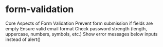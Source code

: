 # form-validation
Core Aspects of Form Validation Prevent form submission if fields are empty Ensure valid email format Check password strength (length, uppercase, numbers, symbols, etc.) Show error messages below inputs instead of alert()
